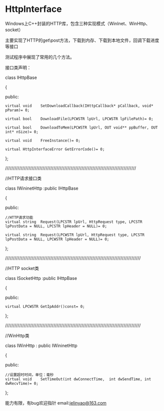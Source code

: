 # HttpInterface
Windows上C++封装的HTTP库，包含三种实现模式（WinInet、WinHttp、socket）

主要实现了HTTP的get\post方法，下载到内存、下载到本地文件，回调下载进度等接口

测试程序中展现了常用的几个方法。

接口类声明：

class IHttpBase

{

public:

	virtual void	SetDownloadCallback(IHttpCallback* pCallback, void* pParam)= 0;
	
	virtual bool	DownloadFile(LPCWSTR lpUrl, LPCWSTR lpFilePath)= 0;
	
	virtual bool	DownloadToMem(LPCWSTR lpUrl, OUT void** ppBuffer, OUT int* nSize)= 0;
	
	virtual void	FreeInstance()= 0;
	
	virtual HttpInterfaceError GetErrorCode()= 0;
	
};

////////////////////////////////////////////////////////////////////////////////////

//HTTP请求接口类

class IWininetHttp
	:public IHttpBase
	
{

public:

	//HTTP请求功能
	virtual string	Request(LPCSTR lpUrl, HttpRequest type, LPCSTR lpPostData = NULL, LPCSTR lpHeader = NULL)= 0;
	
	virtual string	Request(LPCWSTR lpUrl, HttpRequest type, LPCSTR lpPostData = NULL, LPCWSTR lpHeader = NULL)= 0;
	
};


///////////////////////////////////////////////////////////////////////////////////////

//HTTP socket类


class ISocketHttp
	:public IHttpBase
	
{

public:

	virtual LPCWSTR	GetIpAddr()const= 0;
	
};

///////////////////////////////////////////////////////////////////////////////////////

//WinHttp类

class IWinHttp
	: public IWininetHttp
	
{

public:

	//设置超时时间，单位：毫秒
	virtual void	SetTimeOut(int dwConnectTime,  int dwSendTime, int dwRecvTime)= 0;	
	
};


能力有限，有bug欢迎指针 email:jelinyao@163.com
